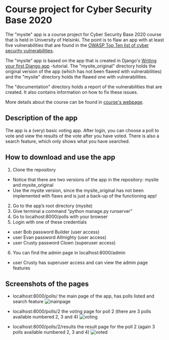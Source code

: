 # Course project for Cyber Security Base 2020

The "mysite" app is a course project for Cyber Security Base 2020 course that is held in University of Helsinki. The point is to flaw an app with at least five vulnerabilities that are found in the [OWASP Top Ten list of cyber security vulnerabilities](https://owasp.org/www-project-top-ten/).

The "mysite" app is based on the app that is created in Django's [Writing your first Django app](https://docs.djangoproject.com/en/3.1/intro/tutorial01/) -tutorial. The "mysite_original" directory holds the original version of the app (which has not been flawed with vulnerabilities) and the "mysite" directory holds the flawed one with vulnerabilities.

The "documentation" directory holds a report of the vulnerabilities that are created. It also contains information on how to fix these issues.

More details about the course can be found in [course's webpage](https://cybersecuritybase.mooc.fi/module-3.1).

## Description of the app

The app is a (very) basic voting app. After login, you can choose a poll to vote and view the results of the vote after you have voted. There is also a search feature, which only shows what you have searched.

## How to download and use the app

1. Clone the repository
  - Notice that there are two versions of the app in the repository: mysite and mysite_original
  - Use the mysite version, since the mysite_original has not been implemented with flaws and is just a back-up of the functioning app!
2. Go to the app’s root directory (mysite)
3. Give terminal a command ”python manage.py runserver”
4. Go to localhost:8000/polls with your browser
5. Login with one of these credentials
  - user Bob password Builder (user access)
  - user Evan password Allmighty (user access)
  - user Crusty password Clown (superuser access)
6. You can find the admin page in localhost:8000/admin
  - user Crusty has superuser access and can view the admin page features

## Screenshots of the pages

- localhost:8000/polls/             the main page of the app, has polls listed and search feature
![mainpage](https://github.com/Marcestus/cyber-sec-project1/blob/master/documentation/pictures/mainpage.png)

- localhost:8000/polls/2            the voting page for poll 2 (there are 3 polls available numbered 2, 3 and 4)
![voting](https://github.com/Marcestus/cyber-sec-project1/blob/master/documentation/pictures/voting.png)

- localhost:8000/polls/2/results    the result page for the poll 2 (again 3 polls available numbered 2, 3 and 4)
![voted](https://github.com/Marcestus/cyber-sec-project1/blob/master/documentation/pictures/voted.png)



